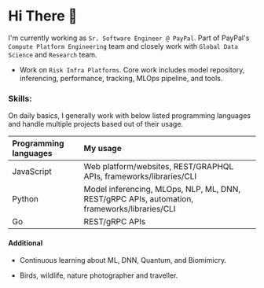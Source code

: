 # Hi There 👋

I'm currently working as `Sr. Software Engineer @ PayPal`. Part of PayPal's `Compute Platform Engineering` team and closely work with `Global Data Science` and `Research` team.

* Work on `Risk Infra Platforms`. Core work includes model repository, inferencing, performance, tracking, MLOps pipeline, and tools.

### Skills:

On daily basics, I generally work with below listed programming languages and handle multiple projects based out of their usage.

|Programming languages|My usage|
|:---|:---|
|JavaScript|Web platform/websites, REST/GRAPHQL APIs, frameworks/libraries/CLI|
|Python|Model inferencing, MLOps, NLP, ML, DNN, REST/gRPC APIs, automation, frameworks/libraries/CLI|
|Go|REST/gRPC APIs|

#### Additional

* Continuous learning about ML, DNN, Quantum, and Biomimicry.

* Birds, wildlife, nature photographer and traveller.
